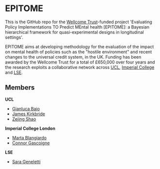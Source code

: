 # EPITOME

This is the GitHub repo for the [Wellcome Trust](https://wellcome.org/)-funded project 'Evaluating Policy Implementations TO Predict MEntal health [EPITOME]: a Bayesian hierarchical framework for quasi-experimental designs in longitudinal settings'. 

EPITOME aims at developing methodology for the evaluation of the impact on mental health of policies such as the "hostile environment" and recent changes to the universal credit system, in the UK. Funding has been awarded by the Wellcome Trust for a total of £650,000 over four years and the research exploits a collaborative network across [UCL](https://www.ucl.ac.uk/), [Imperial College](https://www.imperial.ac.uk/) and [LSE](https://www.lse.ac.uk/).

## Members

**UCL**
- [Gianluca Baio](https://gianluca.statistica.it)
- [James Kirkbride](https://www.ucl.ac.uk/psychiatry/people/james-kirkbride)
- [Zejing Shao]()

**Imperial College London**
- [Marta Blangiardo](https://www.imperial.ac.uk/people/m.blangiardo)
- [Connor Gascoigne]()

**LSE**
- [Sara Geneletti](https://www.lse.ac.uk/Statistics/People/Dr-Sara-Geneletti)
